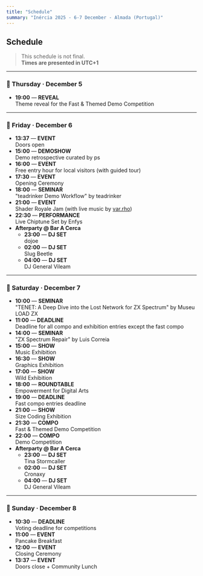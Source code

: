 ```yaml
---
title: "Schedule"
summary: "Inércia 2025 - 6-7 December - Almada (Portugal)"
---
```


## Schedule

> This schedule is not final.  
> **Times are presented in UTC+1**

---

### 📅 Thursday · December 5

- **19:00** — **REVEAL**  
  Theme reveal for the Fast & Themed Demo Competition

---

### 📅 Friday · December 6

- **13:37** — **EVENT**  
  Doors open
- **15:00** — **DEMOSHOW**  
  Demo retrospective curated by ps
- **16:00** — **EVENT**  
  Free entry hour for local visitors (with guided tour)
- **17:30** — **EVENT**  
  Opening Ceremony
- **18:00** — **SEMINAR**  
  "teadrinker Demo Workflow" by teadrinker
- **21:00** — **EVENT**  
  Shader Royale Jam (with live music by [var.rho](https://soundcloud.com/varrho))
- **22:30** — **PERFORMANCE**  
  Live Chiptune Set by Enfys
- **Afterparty @ Bar A Cerca**
  - **23:00** — **DJ SET**  
    dojoe
  - **02:00** — **DJ SET**  
    Slug Beetle
  - **04:00** — **DJ SET**  
    DJ General Vileam

---

### 📅 Saturday · December 7

- **10:00** — **SEMINAR**  
  "TENET: A Deep Dive into the Lost Network for ZX Spectrum" by Museu LOAD ZX
- **11:00** — **DEADLINE**  
  Deadline for all compo and exhibition entries except the fast compo
- **14:00** — **SEMINAR**  
  "ZX Spectrum Repair" by Luis Correia
- **15:00** — **SHOW**  
  Music Exhibition
- **16:30** — **SHOW**  
  Graphics Exhibition
- **17:00** — **SHOW**  
  Wild Exhibition
- **18:00** — **ROUNDTABLE**  
  Empowerment for Digital Arts
- **19:00** — **DEADLINE**  
  Fast compo entries deadline
- **21:00** — **SHOW**  
  Size Coding Exhibition
- **21:30** — **COMPO**  
  Fast & Themed Demo Competition
- **22:00** — **COMPO**  
  Demo Competition
- **Afterparty @ Bar A Cerca**
  - **23:00** — **DJ SET**  
    Tina Stormcaller
  - **02:00** — **DJ SET**  
    Cronaxy
  - **04:00** — **DJ SET**  
    DJ General Vileam

---

### 📅 Sunday · December 8

- **10:30** — **DEADLINE**  
  Voting deadline for competitions
- **11:00** — **EVENT**  
  Pancake Breakfast
- **12:00** — **EVENT**  
  Closing Ceremony
- **13:37** — **EVENT**  
  Doors close + Community Lunch
